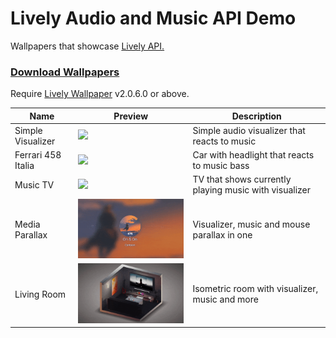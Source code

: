 # Lively Audio and Music API Demo
Wallpapers that showcase [Lively API.](https://github.com/rocksdanister/lively/wiki/Web-Guide-V-:-System-Data)

### [Download Wallpapers](https://github.com/rocksdanister/audio-visualizer-wallpaper/releases)
Require [Lively Wallpaper](https://github.com/rocksdanister/lively) v2.0.6.0 or above.

| Name               | Preview                                                       | Description                                           |
| ------------------ | ------------------------------------------------------------- | ----------------------------------------------------- |
| Simple Visualizer  | <img src="/src/Simple visualizer/ub3mqljo.gif" width="300" /> | Simple audio visualizer that reacts to music          |
| Ferrari 458 Italia | <img src="/src/Ferrari 458/ub3mqljo.gif" width="300" />       | Car with headlight that reacts to music bass          |
| Music TV           | <img src="/src/Music TV/2mlhvoxr.gif" width="300"/>           | TV that shows currently playing music with visualizer |
| Media Parallax     | <img src="/src/Media Parallax/txlls5dg.gif" width="300"/>     | Visualizer, music and mouse parallax in one           |
| Living Room        | <img src="/src/Living Room/2mlhvoxr.gif" width="300"/>        | Isometric room with visualizer, music and more        |  
